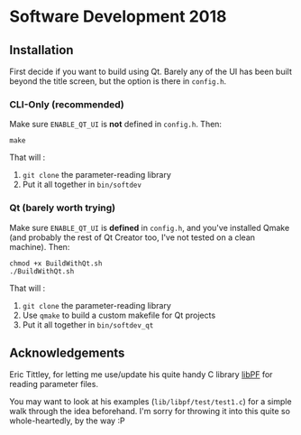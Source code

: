 # Software Development 2018

## Installation
First decide if you want to build using Qt. Barely any of the UI has been built beyond the title screen, but the option is there in `config.h`.

### CLI-Only (recommended)
Make sure `ENABLE_QT_UI` is **not** defined in `config.h`. Then:
```
make
```
That will :
1. `git clone` the parameter-reading library
2. Put it all together in `bin/softdev`

### Qt (barely worth trying)
Make sure `ENABLE_QT_UI` is **defined** in `config.h`, and you've installed Qmake (and probably the rest of Qt Creator too, I've not tested on a clean machine). Then:
```
chmod +x BuildWithQt.sh
./BuildWithQt.sh
```
That will :
1. `git clone` the parameter-reading library
2. Use `qmake` to build a custom makefile for Qt projects
3. Put it all together in `bin/softdev_qt`

## Acknowledgements
Eric Tittley, for letting me use/update his quite handy C library [libPF](https://bitbucket.org/eric_tittley/libpf "libPF")
 for reading parameter files.

 You may want to look at his examples (`lib/libpf/test/test1.c`) for a simple walk through the idea beforehand. I'm sorry for throwing it into this quite so whole-heartedly, by the way :P

